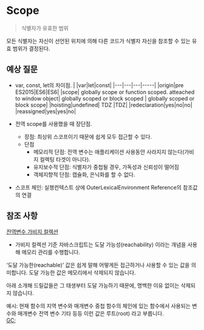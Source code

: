 # Scope

> 식별자가 유효한 범위

모든 식별자는 자신이 선언된 위치에 의해 다른 코드가 식별자 자신을 참조할 수 있는 유효 범위가 결정된다.

## 예상 질문

- var, const, let의 차이점.
  | |var|let|const|
  |---|---|---|-----|
  |origin|pre ES2015|ES6|ES6|
  |scope| globally scope or function scoped. atteached to window object| globally scoped or block scoped | globally scoped or block scope|
  |hoisting|undefined| TDZ |TDZ|
  |redeclaration|yes|no|no|
  |reassigned|yes|yes|no|

- 전역 scope를 사용했을 때 장단점.

  - 장점: 최상위 스코프이기 때문에 쉽게 모두 접근할 수 있다.
  - 단점
    - 메모리적 단점: 전역 변수는 애플리케이션 사용동안 사라지지 않는다(가비지 컬렉팅 타겟이 아니다).
    - 유지보수적 단점: 식별자가 중첩될 경우, 가독성과 신뢰성이 떨어짐
    - 객체지향적 단점: 캡슐화, 은닉화를 할 수 없다.

- 스코프 체인: 실행컨텍스트 상에 OuterLexicalEnvironment Reference의 참조값의 연결

## 참조 사항

[전역변수 가비지 컬렉션](https://ko.javascript.info/garbage-collection)

- 가비지 컬렉션 기준
  자바스크립트는 도달 가능성(reachability) 이라는 개념을 사용해 메모리 관리를 수행합니다.

‘도달 가능한(reachable)’ 값은 쉽게 말해 어떻게든 접근하거나 사용할 수 있는 값을 의미합니다. 도달 가능한 값은 메모리에서 삭제되지 않습니다.

아래 소개해 드릴값들은 그 태생부터 도달 가능하기 때문에, 명백한 이유 없이는 삭제되지 않습니다.

예시:
현재 함수의 지역 변수와 매개변수
중첩 함수의 체인에 있는 함수에서 사용되는 변수와 매개변수
전역 변수
기타 등등
이런 값은 루트(root) 라고 부릅니다.
<br/>
[GC](https://ko.javascript.info/garbage-collection);
